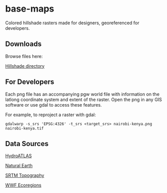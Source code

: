 # base-maps
Colored hillshade rasters made for designers, georeferenced for developers.

## Downloads

Browse files here:

[Hillshade directory](https://github.com/geographyclub/base-maps/tree/main/hillshade/)

## For Developers

Each png file has an accompanying pgw world file with information on the latlong coordinate system and extent of the raster. Open the png in any GIS software or use gdal to access these features.  

For example, to reproject a raster with gdal:  
```shell
gdalwarp -s_srs 'EPSG:4326' -t_srs <target_srs> nairobi-kenya.png nairobi-kenya.tif
```

## Data Sources

[HydroATLAS](https://www.hydrosheds.org/hydroatlas)

[Natural Earth](https://www.naturalearthdata.com/downloads/)

[SRTM Topography](https://catalog.data.gov/dataset/srtm15_plus-estimated-topography-15-seconds-global-v1)

[WWF Ecoregions](https://www.worldwildlife.org/publications/terrestrial-ecoregions-of-the-world)
